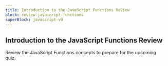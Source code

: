 ```yaml
---
title: Introduction to the JavaScript Functions Review
block: review-javascript-functions
superBlock: javascript-v9
---
```


## Introduction to the JavaScript Functions Review

Review the JavaScript Functions concepts to prepare for the upcoming quiz.
